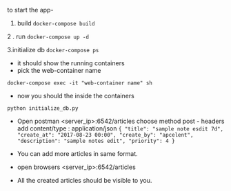 to start the app-
1. build 
`docker-compose build`

2 . run
`docker-compose up -d`

3.initialize db
`docker-compose ps`
- it should show the running containers
- pick the web-container name

`docker-compose exec -it "web-container name" sh`

- now you should the inside the containers

`python initialize_db.py`

- Open postman 
<server_ip>:6542/articles
choose method post -
headers add content/type : application/json 
`{
"title": "sample note esdit 7d",
"create_at": "2017-08-23 00:00",
"create_by": "apcelent",
"description": "sample notes edit",
"priority": 4
}`

- You can add more articles in same format.
- open browsers 
<server_ip>:6542/articles

- All the created articles should be visible to you.